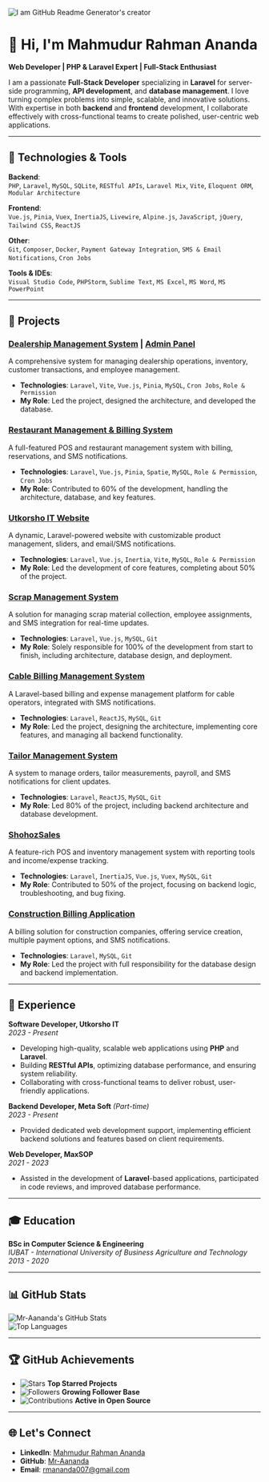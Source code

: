 ![I am GitHub Readme Generator's creator](https://scontent.fdac24-2.fna.fbcdn.net/v/t39.30808-6/460993089_1930617047366039_7025673507284885589_n.jpg?_nc_cat=108&ccb=1-7&_nc_sid=127cfc&_nc_eui2=AeGNQxewgVKEydFVk_QrlRweAhx8ArNQg8ICHHwCs1CDwtLsCDIoDUsx5SL4r8g7wCXyoFVBgiHka5vWf_N4C389&_nc_ohc=DRdQE4OCFP4Q7kNvgEvlb7s&_nc_ht=scontent.fdac24-2.fna&oh=00_AYDTcYd5rFgrx2T7oLiwE41ymvqOWSZ6OXWMqjsN8g_meA&oe=66F4C0CB)

# 👋 Hi, I'm Mahmudur Rahman Ananda  
**Web Developer | PHP & Laravel Expert | Full-Stack Enthusiast**

I am a passionate **Full-Stack Developer** specializing in **Laravel** for server-side programming, **API development**, and **database management**. I love turning complex problems into simple, scalable, and innovative solutions. With expertise in both **backend** and **frontend** development, I collaborate effectively with cross-functional teams to create polished, user-centric web applications.

---

## 🔧 Technologies & Tools  
**Backend**:  
`PHP`, `Laravel`, `MySQL`, `SQLite`, `RESTful APIs`, `Laravel Mix`, `Vite`, `Eloquent ORM`, `Modular Architecture`  

**Frontend**:  
`Vue.js`, `Pinia`, `Vuex`, `InertiaJS`, `Livewire`, `Alpine.js`, `JavaScript`, `jQuery`, `Tailwind CSS`, `ReactJS`  

**Other**:  
`Git`, `Composer`, `Docker`, `Payment Gateway Integration`, `SMS & Email Notifications`, `Cron Jobs`  

**Tools & IDEs**:  
`Visual Studio Code`, `PHPStorm`, `Sublime Text`, `MS Excel`, `MS Word`, `MS PowerPoint`

---

## 🚀 Projects

### [Dealership Management System](http://khurak.almakgroup.com) | [Admin Panel](http://tandur.almakgroup.com/admin/login)  
A comprehensive system for managing dealership operations, inventory, customer transactions, and employee management.  
- **Technologies**: `Laravel`, `Vite`, `Vue.js`, `Pinia`, `MySQL`, `Cron Jobs`, `Role & Permission`  
- **My Role**: Led the project, designed the architecture, and developed the database.

### [Restaurant Management & Billing System](http://ayesh.almakgroup.com)  
A full-featured POS and restaurant management system with billing, reservations, and SMS notifications.  
- **Technologies**: `Laravel`, `Vue.js`, `Pinia`, `Spatie`, `MySQL`, `Role & Permission`, `Cron Jobs`  
- **My Role**: Contributed to 60% of the development, handling the architecture, database, and key features.

### [Utkorsho IT Website](http://utkorshoit.com)  
A dynamic, Laravel-powered website with customizable product management, sliders, and email/SMS notifications.  
- **Technologies**: `Laravel`, `Vue.js`, `Inertia`, `Vite`, `MySQL`, `Role & Permission`  
- **My Role**: Led the development of core features, completing about 50% of the project.

### [Scrap Management System](http://bokulstore.apsbd.xyz)  
A solution for managing scrap material collection, employee assignments, and SMS integration for real-time updates.  
- **Technologies**: `Laravel`, `Vue.js`, `MySQL`, `Git`  
- **My Role**: Solely responsible for 100% of the development from start to finish, including architecture, database design, and deployment.

### [Cable Billing Management System](https://github.com/Mr-Aananda/cable-billing-management)  
A Laravel-based billing and expense management platform for cable operators, integrated with SMS notifications.  
- **Technologies**: `Laravel`, `ReactJS`, `MySQL`, `Git`  
- **My Role**: Led the project, designing the architecture, implementing core features, and managing all backend functionality.

### [Tailor Management System](http://fops.shohozsalesbd.xyz)  
A system to manage orders, tailor measurements, payroll, and SMS notifications for client updates.  
- **Technologies**: `Laravel`, `ReactJS`, `MySQL`, `Git`  
- **My Role**: Led 80% of the project, including backend architecture and database development.

### [ShohozSales](https://shohozsales.com)  
A feature-rich POS and inventory management system with reporting tools and income/expense tracking.  
- **Technologies**: `Laravel`, `InertiaJS`, `Vue.js`, `Vuex`, `MySQL`, `Git`  
- **My Role**: Contributed to 50% of the project, focusing on backend logic, troubleshooting, and bug fixing.

### [Construction Billing Application](https://www.account.ranbuilders.com)  
A billing solution for construction companies, offering service creation, multiple payment options, and SMS notifications.  
- **Technologies**: `Laravel`, `MySQL`, `Git`  
- **My Role**: Led the project with full responsibility for the database design and backend implementation.

---

## 🌟 Experience

**Software Developer, Utkorsho IT**  
_2023 - Present_  
- Developing high-quality, scalable web applications using **PHP** and **Laravel**.
- Building **RESTful APIs**, optimizing database performance, and ensuring system reliability.
- Collaborating with cross-functional teams to deliver robust, user-friendly applications.

**Backend Developer, Meta Soft** _(Part-time)_  
_2023 - Present_  
- Provided dedicated web development support, implementing efficient backend solutions and features based on client requirements.

**Web Developer, MaxSOP**  
_2021 - 2023_  
- Assisted in the development of **Laravel**-based applications, participated in code reviews, and improved database performance.

---

## 🎓 Education

**BSc in Computer Science & Engineering**  
_IUBAT - International University of Business Agriculture and Technology_  
_2013 - 2020_

---

## 📊 GitHub Stats

![Mr-Aananda's GitHub Stats](https://github-readme-stats.vercel.app/api?username=Mr-Aananda&show_icons=true&theme=radical&count_private=true)  
![Top Languages](https://github-readme-stats.vercel.app/api/top-langs/?username=Mr-Aananda&layout=compact&theme=radical&langs_count=8)

---

## 🏆 GitHub Achievements

- ![Stars](https://img.shields.io/github/stars/Mr-Aananda?style=flat-square&logo=github) **Top Starred Projects**
- ![Followers](https://img.shields.io/github/followers/Mr-Aananda?style=flat-square&logo=github) **Growing Follower Base**
- ![Contributions](https://img.shields.io/github/contributions/year/Mr-Aananda?style=flat-square) **Active in Open Source**

---

## 🌐 Let's Connect

- **LinkedIn**: [Mahmudur Rahman Ananda](https://linkedin.com/in/mr-aananda)  
- **GitHub**: [Mr-Aananda](https://github.com/Mr-Aananda)  
- **Email**: [rmananda007@gmail.com](mailto:rmananda007@gmail.com)
